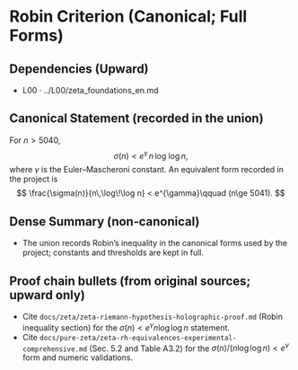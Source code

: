 # Robin Criterion (Canonical; Full Forms)

## Dependencies (Upward)
- L00 · ../L00/zeta_foundations_en.md

## Canonical Statement (recorded in the union)
For $n > 5040$,
$$
\sigma(n) < e^{\gamma}\,n\,\log\!\log n,
$$
where $\gamma$ is the Euler–Mascheroni constant.
An equivalent form recorded in the project is
$$
\frac{\sigma(n)}{n\,\log\!\log n} < e^{\gamma}\qquad (n\ge 5041).
$$

## Dense Summary (non‑canonical)
- The union records Robin’s inequality in the canonical forms used by the project; constants and thresholds are kept in full.

## Proof chain bullets (from original sources; upward only)
- Cite `docs/zeta/zeta-riemann-hypothesis-holographic-proof.md` (Robin inequality section) for the $\sigma(n) < e^{\gamma} n\log\log n$ statement.
- Cite `docs/pure-zeta/zeta-rh-equivalences-experimental-comprehensive.md` (Sec. 5.2 and Table A3.2) for the $\sigma(n)/(n\log\log n) < e^{\gamma}$ form and numeric validations.
